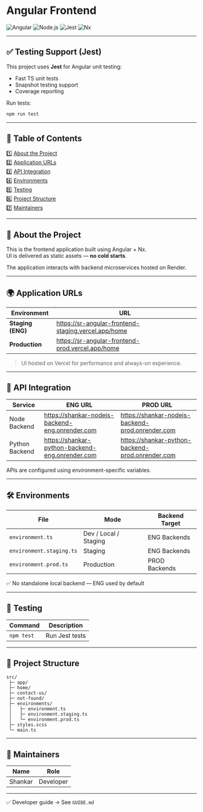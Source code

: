 # Angular Frontend

![Angular](https://img.shields.io/badge/Angular-17-red)
![Node.js](https://img.shields.io/badge/Node.js-20-green)
![Jest](https://img.shields.io/badge/Jest-29-brightgreen)
![Nx](https://img.shields.io/badge/Nx-Monorepo-blue)

---

## ✅ Testing Support (Jest)

This project uses **Jest** for Angular unit testing:

- Fast TS unit tests
- Snapshot testing support
- Coverage reporting

Run tests:

```bash
npm run test
```

---

## 📑 Table of Contents

1️⃣ [About the Project](#about-the-project)  
2️⃣ [Application URLs](#application-urls)  
3️⃣ [API Integration](#api-integration)  
4️⃣ [Environments](#environments)  
5️⃣ [Testing](#testing)  
6️⃣ [Project Structure](#project-structure)  
7️⃣ [Maintainers](#maintainers)

---

## 📌 About the Project

This is the frontend application built using Angular + Nx.  
UI is delivered as static assets — **no cold starts**.

The application interacts with backend microservices hosted on Render.

---

## 🌍 Application URLs

| Environment | URL |
|------------|-----|
| **Staging (ENG)** | https://sr-angular-frontend-staging.vercel.app/home |
| **Production** | https://sr-angular-frontend-prod.vercel.app/home |

> UI hosted on Vercel for performance and always-on experience.

---

## 🔌 API Integration

| Service | ENG URL | PROD URL |
|--------|---------|----------|
| Node Backend | https://shankar-nodejs-backend-eng.onrender.com | https://shankar-nodejs-backend-prod.onrender.com |
| Python Backend | https://shankar-python-backend-eng.onrender.com | https://shankar-python-backend-prod.onrender.com |

APIs are configured using environment-specific variables.

---

## 🛠 Environments

| File | Mode | Backend Target |
|------|------|----------------|
| `environment.ts` | Dev / Local / Staging | ENG Backends |
| `environment.staging.ts` | Staging | ENG Backends |
| `environment.prod.ts` | Production | PROD Backends |

✅ No standalone local backend — ENG used by default

---

## 🧪 Testing

| Command | Description |
|--------|-------------|
| `npm test` | Run Jest tests |

---

## 📂 Project Structure

```
src/
 ├─ app/
 ├─ home/
 ├─ contact-us/
 ├─ not-found/
 ├─ environments/
 │   ├─ environment.ts
 │   ├─ environment.staging.ts
 │   └─ environment.prod.ts
 ├─ styles.scss
 └─ main.ts
```

---

## 👥 Maintainers

| Name | Role |
|------|-----|
| Shankar | Developer |

---

✅ Developer guide → See `GUIDE.md`
